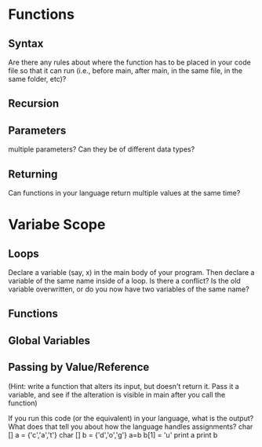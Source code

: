 # Functions

## Syntax

Are there any rules about where the function has to be placed in your code file so that it can run
(i.e., before main, after main, in the same file, in the same folder, etc)?

## Recursion

## Parameters

multiple parameters? Can they be of different data types?

## Returning

Can functions in your language return multiple values at the same time?

# Variabe Scope

## Loops

Declare a variable (say, x) in the main body of your program. Then declare a variable of the
same name inside of a loop. Is there a conflict? Is the old variable overwritten, or do you now
have two variables of the same name?

## Functions

## Global Variables

## Passing by Value/Reference

(Hint: write a function that alters its input, but doesn't return it. Pass it a variable, and see if
the alteration is visible in main after you call the function)

If you run this code (or the equivalent) in your language, what is the output? What does that tell
you about how the language handles assignments?
char [] a = {'c','a','t'}
char [] b = {'d','o','g'}
a=b
b[1] = 'u'
print a
print b
